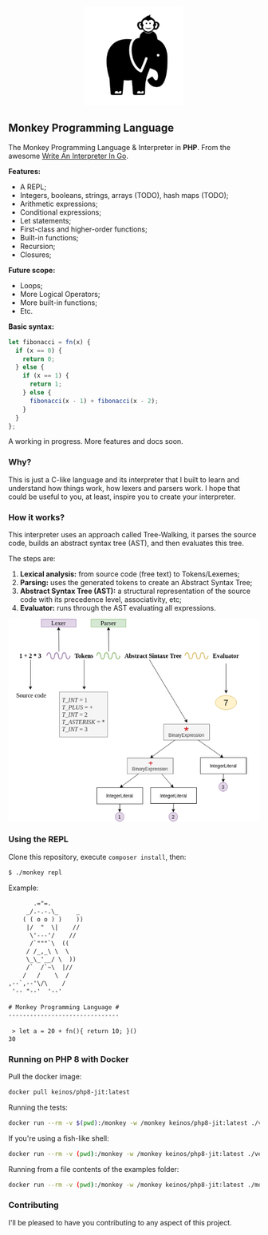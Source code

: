 <p align="center">
    <img src="resources/monkey-php.png?raw=true" alt="Monkey Programming Language">
</p>

## Monkey Programming Language

The Monkey Programming Language & Interpreter in **PHP**. From the awesome [Write An Interpreter In Go](https://interpreterbook.com/).

**Features:**

- A REPL;
- Integers, booleans, strings, arrays (TODO), hash maps (TODO);
- Arithmetic expressions;
- Conditional expressions;
- Let statements;
- First-class and higher-order functions;
- Built-in functions;
- Recursion;
- Closures;

**Future scope:**

- Loops;
- More Logical Operators;
- More built-in functions;
- Etc.

**Basic syntax:**

```javascript
let fibonacci = fn(x) {
  if (x == 0) {
    return 0;
  } else {
    if (x == 1) {
      return 1;
    } else {
      fibonacci(x - 1) + fibonacci(x - 2);
    }
  }
};
```

A working in progress. More features and docs soon.

### Why?

This is just a C-like language and its interpreter that I built to learn and understand how things work, how lexers and parsers work. I hope that could be useful to you, at least, inspire you to create your interpreter.

### How it works?

This interpreter uses an approach called Tree-Walking, it parses the source code, builds an abstract syntax tree (AST), and then evaluates this tree.

The steps are:

1. **Lexical analysis:** from source code (free text) to Tokens/Lexemes;
2. **Parsing:** uses the generated tokens to create an Abstract Syntax Tree;
3. **Abstract Syntax Tree (AST):** a structural representation of the source code with its precedence level, associativity, etc;
4. **Evaluator:** runs through the AST evaluating all expressions.

<p align="center">
    <img src="resources/interpreter-steps.png?raw=true" alt="How it works">
</p>

### Using the REPL

Clone this repository, execute `composer install`, then:

```bash
$ ./monkey repl
```

Example:

```text
       .="=.
     _/.-.-.\_     _
    ( ( o o ) )    ))
     |/  "  \|    //
      \'---'/    //
      /`"""`\  ((
     / /_,_\ \  \
     \_\_'__/ \  ))
     /`  /`~\  |//
    /   /    \  /
,--`,--'\/\    /
 '-- "--'  '--'

# Monkey Programming Language #
-------------------------------

 > let a = 20 + fn(){ return 10; }()
30
```

### Running on PHP 8 with Docker

Pull the docker image:

```bash
docker pull keinos/php8-jit:latest
```

Running the tests:

```bash
docker run --rm -v $(pwd):/monkey -w /monkey keinos/php8-jit:latest ./vendor/bin/pest
```

If you're using a fish-like shell:

```bash
docker run --rm -v (pwd):/monkey -w /monkey keinos/php8-jit:latest ./vendor/bin/pest
```

Running from a file contents of the examples folder:

```bash
docker run --rm -v (pwd):/monkey -w /monkey keinos/php8-jit:latest ./monkey run examples/fibo.mk
```

### Contributing

I'll be pleased to have you contributing to any aspect of this project.
